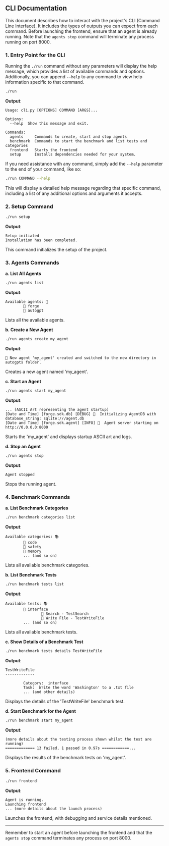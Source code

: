 ## CLI Documentation

This document describes how to interact with the project's CLI (Command Line Interface). It includes the types of outputs you can expect from each command. Before launching the frontend, ensure that an agent is already running. Note that the `agents stop` command will terminate any process running on port 8000.

### 1. Entry Point for the CLI

Running the `./run` command without any parameters will display the help message, which provides a list of available commands and options. Additionally, you can append `--help` to any command to view help information specific to that command.

```sh
./run
```

**Output**:

```
Usage: cli.py [OPTIONS] COMMAND [ARGS]...

Options:
  --help  Show this message and exit.

Commands:
  agents     Commands to create, start and stop agents
  benchmark  Commands to start the benchmark and list tests and categories
  frontend   Starts the frontend
  setup      Installs dependencies needed for your system.
```

If you need assistance with any command, simply add the `--help` parameter to the end of your command, like so:

```sh
./run COMMAND --help
```

This will display a detailed help message regarding that specific command, including a list of any additional options and arguments it accepts.

### 2. Setup Command

```sh
./run setup
```

**Output**:

```
Setup initiated
Installation has been completed.
```

This command initializes the setup of the project.

### 3. Agents Commands

**a. List All Agents**

```sh
./run agents list
```

**Output**:

```
Available agents: 🤖
        🐙 forge
        🐙 autogpt
```

Lists all the available agents.

**b. Create a New Agent**

```sh
./run agents create my_agent
```

**Output**:

```
🎉 New agent 'my_agent' created and switched to the new directory in autogpts folder.
```

Creates a new agent named 'my_agent'.

**c. Start an Agent**

```sh
./run agents start my_agent
```

**Output**:

```
... (ASCII Art representing the agent startup)
[Date and Time] [forge.sdk.db] [DEBUG] 🐛  Initializing AgentDB with database_string: sqlite:///agent.db
[Date and Time] [forge.sdk.agent] [INFO] 📝  Agent server starting on http://0.0.0.0:8000
```

Starts the 'my_agent' and displays startup ASCII art and logs.

**d. Stop an Agent**

```sh
./run agents stop
```

**Output**:

```
Agent stopped
```

Stops the running agent.

### 4. Benchmark Commands

**a. List Benchmark Categories**

```sh
./run benchmark categories list
```

**Output**:

```
Available categories: 📚
        📖 code
        📖 safety
        📖 memory
        ... (and so on)
```

Lists all available benchmark categories.

**b. List Benchmark Tests**

```sh
./run benchmark tests list
```

**Output**:

```
Available tests: 📚
        📖 interface
                🔬 Search - TestSearch
                🔬 Write File - TestWriteFile
        ... (and so on)
```

Lists all available benchmark tests.

**c. Show Details of a Benchmark Test**

```sh
./run benchmark tests details TestWriteFile
```

**Output**:

```
TestWriteFile
-------------

        Category:  interface
        Task:  Write the word 'Washington' to a .txt file
        ... (and other details)
```

Displays the details of the 'TestWriteFile' benchmark test.

**d. Start Benchmark for the Agent**

```sh
./run benchmark start my_agent
```

**Output**:

```
(more details about the testing process shown whilst the test are running)
============= 13 failed, 1 passed in 0.97s ============...
```

Displays the results of the benchmark tests on 'my_agent'.

### 5. Frontend Command

```sh
./run frontend
```

**Output**:

```
Agent is running.
Launching frontend
... (more details about the launch process)
```

Launches the frontend, with debugging and service details mentioned.

---

Remember to start an agent before launching the frontend and that the `agents stop` command terminates any process on port 8000.